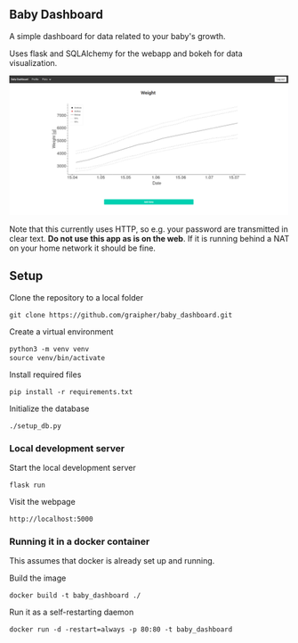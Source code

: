 ## Baby Dashboard

A simple dashboard for data related to your baby's growth.

Uses flask and SQLAlchemy for the webapp and bokeh for data visualization.

![Baby Dashboard Weight](baby_dashboard.png)

Note that this currently uses HTTP, so e.g. your password are transmitted in clear text. **Do not use this app as is on the web**. If it is running behind a NAT on your home network it should be fine.

## Setup

Clone the repository to a local folder

```
git clone https://github.com/graipher/baby_dashboard.git
```

Create a virtual environment

```
python3 -m venv venv
source venv/bin/activate
```

Install required files

```
pip install -r requirements.txt
```

Initialize the database

```
./setup_db.py
```

### Local development server

Start the local development server

```
flask run
```

Visit the webpage

```
http://localhost:5000
```
### Running it in a docker container

This assumes that docker is already set up and running.

Build the image

```
docker build -t baby_dashboard ./
```

Run it as a self-restarting daemon

```
docker run -d -restart=always -p 80:80 -t baby_dashboard
```
